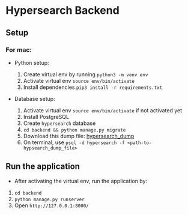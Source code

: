 # Hypersearch Backend

## Setup

### For mac:
- Python setup:
    1. Create virtual env by running `python3 -m venv env`
    2. Activate virtual env `source env/bin/activate`
    3. Install dependencies `pip3 install -r requirements.txt`

- Database setup:
    1. Activate virtual env `source env/bin/activate` if not activated yet
    2. Install PostgreSQL
    3. Create `hypersearch` database
    4. `cd backend && python manage.py migrate`
    5. Download this dump file: [hypersearch_dump](https://drive.google.com/file/d/1yvodigrr4k162tw9-m1yXjDU4Xde-EdH/view?usp=share_link)
    6. On terminal, use `psql -d hypersearch -f <path-to-hypsearch_dump_file>`

## Run the application
- After activating the virtual env, run the application by:
1. `cd backend`
2. `python manage.py runserver`
3. Open `http://127.0.0.1:8000/`
